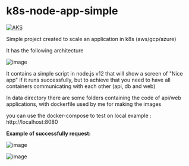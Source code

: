 # k8s-node-app-simple

[![AKS](https://github.com/DaviAraujoCC/k8s-node-app-simple/actions/workflows/main.yml/badge.svg)](https://github.com/DaviAraujoCC/k8s-node-app-simple/actions/workflows/main.yml)

Simple project created to scale an application in k8s (aws/gcp/azure)

It has the following architecture

![image](https://user-images.githubusercontent.com/70732391/128958652-af2d1ed4-5506-4341-9884-c61c2cd6fb9b.png)

It contains a simple script in node.js v12 that will show a screen of "Nice app" if it runs successfully, but to achieve that you need to have all containers communicating with each other (api, db and web)

In data directory there are some folders containing the code of api/web applications, with dockerfile used by me for making the images

you can use the docker-compose to test on local example : http://localhost:8080

<b>Example of successfully request:</b>

![image](https://user-images.githubusercontent.com/70732391/128959370-12533c9c-42f7-4ec9-837c-00e0774b1939.png)

![image](https://user-images.githubusercontent.com/70732391/130360982-e88d9d15-2201-453d-9372-a5ddfefb3d4d.png)


